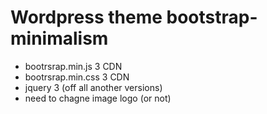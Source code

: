 # Wordpress theme bootstrap-minimalism
- bootrsrap.min.js 3 CDN
- bootrsrap.min.css 3 CDN
- jquery 3 (off all another versions)
- need to chagne image logo (or not)
